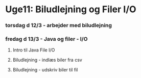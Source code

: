 # Uge11: Biludlejning og Filer I/O
### torsdag d 12/3 - arbejder med biludlejning
### fredag d 13/3 - Java og filer - I/O

1) Intro til Java File I/O

2) Biludlejning - indlæs biler fra csv

2) Biludlejning - udskriv biler til fil


